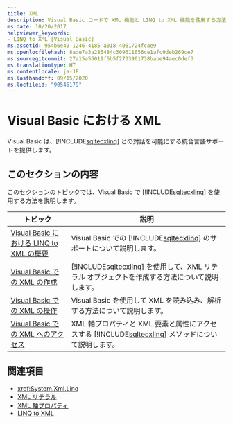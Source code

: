 ```yaml
---
title: XML
description: Visual Basic コードで XML 機能と LINQ to XML 機能を使用する方法について説明します。
ms.date: 10/20/2017
helpviewer_keywords:
- LINQ to XML [Visual Basic]
ms.assetid: 954b6e40-1246-4185-a018-4061724fcae9
ms.openlocfilehash: 8ade7a3a285484c309611656ce1afc9deb269ce7
ms.sourcegitcommit: 27a15a55019f6b5f2733961738babe94aec0def3
ms.translationtype: HT
ms.contentlocale: ja-JP
ms.lasthandoff: 09/15/2020
ms.locfileid: "90546179"
---
```

# <a name="xml-in-visual-basic"></a>Visual Basic における XML

Visual Basic は、[!INCLUDE[sqltecxlinq](~/includes/sqltecxlinq-md.md)] との対話を可能にする統合言語サポートを提供します。  
  
## <a name="in-this-section"></a>このセクションの内容  

 このセクションのトピックでは、Visual Basic で [!INCLUDE[sqltecxlinq](~/includes/sqltecxlinq-md.md)] を使用する方法を説明します。  
  
|トピック|説明|  
|-----------|-----------------|  
|[Visual Basic における LINQ to XML の概要](overview-of-linq-to-xml.md)|Visual Basic での [!INCLUDE[sqltecxlinq](~/includes/sqltecxlinq-md.md)] のサポートについて説明します。|  
|[Visual Basic での XML の作成](creating-xml.md)|[!INCLUDE[sqltecxlinq](~/includes/sqltecxlinq-md.md)] を使用して、XML リテラル オブジェクトを作成する方法について説明します。|  
|[Visual Basic での XML の操作](manipulating-xml.md)|Visual Basic を使用して XML を読み込み、解析する方法について説明します。|  
|[Visual Basic での XML へのアクセス](accessing-xml.md)|XML 軸プロパティと XML 要素と属性にアクセスする [!INCLUDE[sqltecxlinq](~/includes/sqltecxlinq-md.md)] メソッドについて説明します。|  
  
## <a name="see-also"></a>関連項目

- <xref:System.Xml.Linq>
- [XML リテラル](../../../language-reference/xml-literals/index.md)
- [XML 軸プロパティ](../../../language-reference/xml-axis/index.md)
- [LINQ to XML](../../../../standard/linq/linq-xml-overview.md)
